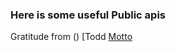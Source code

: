 ### Here is some useful Public apis 
Gratitude from  ()
[Todd [Motto](https://github.com/toddmotto)
